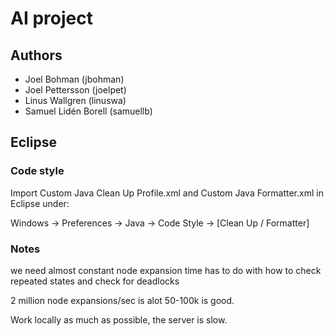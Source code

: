 # AI project #

## Authors ##

*   Joel Bohman (jbohman)
*   Joel Pettersson (joelpet)
*   Linus Wallgren (linuswa)
*   Samuel Lidén Borell (samuellb)


## Eclipse ##

### Code style ###

Import Custom Java Clean Up Profile.xml and Custom Java Formatter.xml in Eclipse under:

Windows -> Preferences -> Java -> Code Style -> [Clean Up / Formatter]


### Notes ###
we need almost constant node expansion time
has to do with how to check repeated states
and check for deadlocks

2 million node expansions/sec is alot
50-100k is good.

Work locally as much as possible, the server is slow.

